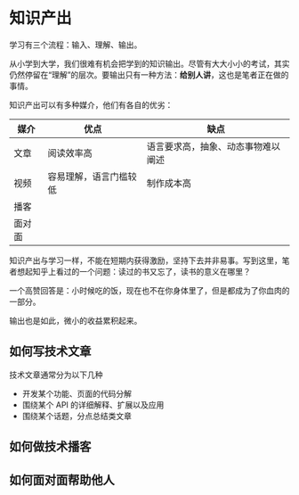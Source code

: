 # 知识产出

学习有三个流程：输入、理解、输出。

从小学到大学，我们很难有机会把学到的知识输出。尽管有大大小小的考试，其实仍然停留在“理解”的层次。要输出只有一种方法：**给别人讲**，这也是笔者正在做的事情。

知识产出可以有多种媒介，他们有各自的优劣：

| 媒介   | 优点                   | 缺点                               |
| ------ | ---------------------- | ---------------------------------- |
| 文章   | 阅读效率高             | 语言要求高，抽象、动态事物难以阐述 |
| 视频   | 容易理解，语言门槛较低 | 制作成本高                         |
| 播客   |                        |                                    |
| 面对面 |                        |                                    |

知识产出与学习一样，不能在短期内获得激励，坚持下去并非易事。写到这里，笔者想起知乎上看过的一个问题：读过的书又忘了，读书的意义在哪里？

一个高赞回答是：小时候吃的饭，现在也不在你身体里了，但是都成为了你血肉的一部分。

输出也是如此，微小的收益累积起来。

## 如何写技术文章

技术文章通常分为以下几种

-   开发某个功能、页面的代码分解
-   围绕某个 API 的详细解释、扩展以及应用
-   围绕某个话题，分点总结类文章

## 如何做技术播客

## 如何面对面帮助他人
